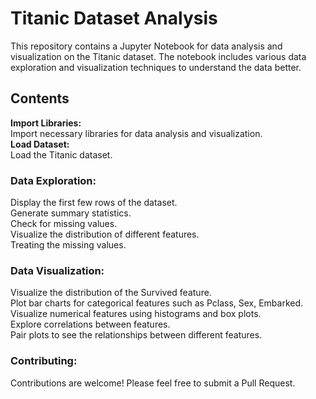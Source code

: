 # Titanic Dataset Analysis <BR> 
This repository contains a Jupyter Notebook for data analysis and visualization on the Titanic dataset. The notebook includes various data exploration and visualization techniques to understand the data better.<BR>

## Contents<br> 
**Import Libraries:**<br> 
Import necessary libraries for data analysis and visualization.<br>
**Load Dataset:** <br> 
Load the Titanic dataset.<br>

### Data Exploration:<br> 
Display the first few rows of the dataset.<br> 
Generate summary statistics.<br>
Check for missing values.<br> 
Visualize the distribution of different features.<br> 
Treating the missing values. <br> 

### Data Visualization:<br>
Visualize the distribution of the Survived feature.<br>
Plot bar charts for categorical features such as Pclass, Sex, Embarked.<br>
Visualize numerical features using histograms and box plots.<br>
Explore correlations between features.<br>
Pair plots to see the relationships between different features.<br>

### Contributing:
Contributions are welcome! Please feel free to submit a Pull Request.
